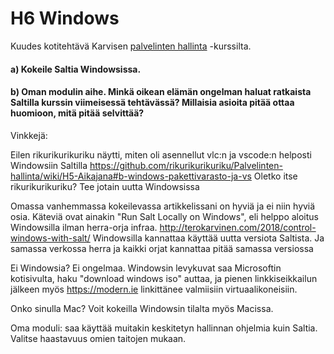# H6 Windows

Kuudes kotitehtävä Karvisen [palvelinten hallinta](https://terokarvinen.com/2021/configuration-management-systems-palvelinten-hallinta-ict4tn022-spring-2021/#h3-versionhallinta) -kurssilta.

#### a) Kokeile Saltia Windowsissa.


#### b) Oman modulin aihe. Minkä oikean elämän ongelman haluat ratkaista Saltilla kurssin viimeisessä tehtävässä? Millaisia asioita pitää ottaa huomioon, mitä pitää selvittää?

Vinkkejä:

Eilen rikurikurikuriku näytti, miten oli asennellut vlc:n ja vscode:n helposti Windowsiin Saltilla https://github.com/rikurikurikuriku/Palvelinten-hallinta/wiki/H5-Aikajana#b-windows-pakettivarasto-ja-vs
Oletko itse rikurikurikuriku? Tee jotain uutta Windowsissa

Omassa vanhemmassa kokeilevassa artikkelissani on hyviä ja ei niin hyviä osia. Käteviä ovat ainakin "Run Salt Locally on Windows", eli helppo aloitus Windowsilla ilman herra-orja infraa. http://terokarvinen.com/2018/control-windows-with-salt/
Windowsilla kannattaa käyttää uutta versiota Saltista. Ja samassa verkossa herra ja kaikki orjat kannattaa pitää samassa versiossa

Ei Windowsia? Ei ongelmaa. Windowsin levykuvat saa Microsoftin kotisivulta, haku "download windows iso" auttaa, ja pienen linkkiseikkailun jälkeen myös https://modern.ie linkittänee valmiisiin virtuaalikoneisiin.

Onko sinulla Mac? Voit kokeilla Windowsin tilalta myös Macissa.

Oma moduli: saa käyttää muitakin keskitetyn hallinnan ohjelmia kuin Saltia. Valitse haastavuus omien taitojen mukaan.

